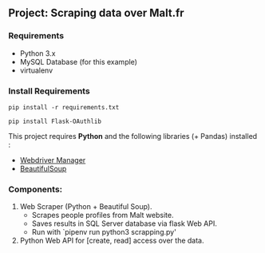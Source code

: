 ## Project: Scraping data over Malt.fr


### Requirements

- Python 3.x
- MySQL Database (for this example)
- virtualenv 

### Install Requirements

```pip install -r requirements.txt```

```pip install Flask-OAuthlib```

This project requires **Python** and the following libraries (+ Pandas) installed :

- [Webdriver Manager](https://www.npmjs.com/package/webdriver-manager)
- [BeautifulSoup](https://pypi.org/project/beautifulsoup4/)

### Components:
1. Web Scraper (Python + Beautiful Soup).
   * Scrapes people profiles from Malt website.
   * Saves results in SQL Server database via flask Web API.
   * Run with `pipenv run python3 scrapping.py'
2. Python Web API for [create, read] access over the data.
